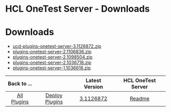 
HCL OneTest Server - Downloads
==============================

# Downloads

- [ucd-plugins-onetest-server-3.1126872.zip](https://raw.githubusercontent.com/UrbanCode/IBM-UCD-PLUGINS/main/files/onetest-server/ucd-plugins-onetest-server-3.1126872.zip)
- [plugins-onetest-server-2.1106836.zip](https://raw.githubusercontent.com/UrbanCode/IBM-UCD-PLUGINS/main/files/onetest-server/plugins-onetest-server-2.1106836.zip)
- [plugins-onetest-server-2.1098504.zip](https://raw.githubusercontent.com/UrbanCode/IBM-UCD-PLUGINS/main/files/onetest-server/plugins-onetest-server-2.1098504.zip)
- [plugins-onetest-server-2.1036718.zip](https://raw.githubusercontent.com/UrbanCode/IBM-UCD-PLUGINS/main/files/onetest-server/plugins-onetest-server-2.1036718.zip)
- [plugins-onetest-server-1.1036616.zip](https://raw.githubusercontent.com/UrbanCode/IBM-UCD-PLUGINS/main/files/onetest-server/plugins-onetest-server-1.1036616.zip)

|Back to ...||Latest Version|HCL OneTest Server |
| :---: | :---: | :---: | :---: |
|[All Plugins](../../index.md)|[Deploy Plugins](../README.md)|[3.1126872](https://raw.githubusercontent.com/UrbanCode/IBM-UCD-PLUGINS/main/files/onetest-server/ucd-plugins-onetest-server-3.1126872.zip)|[Readme](README.md)|
